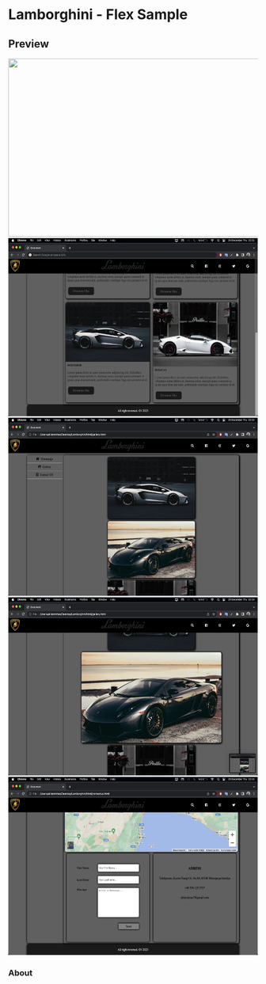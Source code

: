 # Lamborghini - Flex Sample


## Preview
<img src="https://github.com/admrts/Lamborghini/blob/main/preview/1.png" width="600" height="360" /> </br>
<img src="https://github.com/admrts/Lamborghini/blob/main/preview/2.png" width="600" height="360" /> </br>
<img src="https://github.com/admrts/Lamborghini/blob/main/preview/3.png" width="600" height="360" /> </br>
<img src="https://github.com/admrts/Lamborghini/blob/main/preview/4.png" width="600" height="360" /> </br>
<img src="https://github.com/admrts/Lamborghini/blob/main/preview/5.png" width="600" height="360" /> </br>


### About

